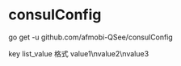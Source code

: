 # consulConfig

go get -u github.com/afmobi-QSee/consulConfig

key list_value 格式
value1\nvalue2\nvalue3
